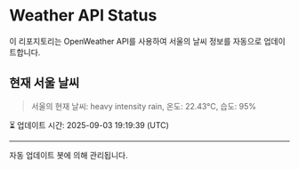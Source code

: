 
# Weather API Status

이 리포지토리는 OpenWeather API를 사용하여 서울의 날씨 정보를 자동으로 업데이트합니다.

## 현재 서울 날씨
> 서울의 현재 날씨: heavy intensity rain, 온도: 22.43°C, 습도: 95%

⏳ 업데이트 시간: 2025-09-03 19:19:39 (UTC)

---
자동 업데이트 봇에 의해 관리됩니다.
